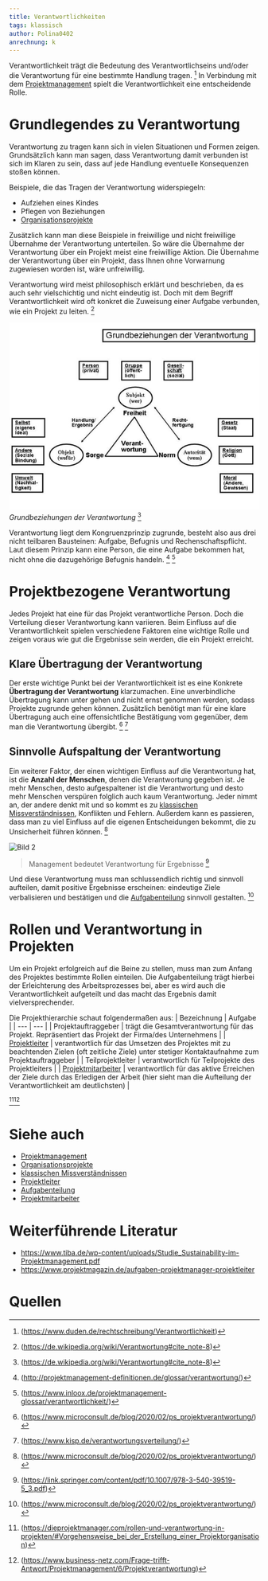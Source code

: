```yaml
---
title: Verantwortlichkeiten
tags: klassisch
author: Polina0402
anrechnung: k
---
```


Verantwortlichkeit trägt die Bedeutung des Verantwortlichseins und/oder die Verantwortung für eine bestimmte Handlung tragen. [^1]
In Verbindung mit dem [Projektmanagement](Projektmanagement.md) spielt die Verantwortlichkeit eine entscheidende Rolle.

# Grundlegendes zu Verantwortung

Verantwortung zu tragen kann sich in vielen Situationen und Formen zeigen. Grundsätzlich kann man sagen, dass Verantwortung damit verbunden ist sich im Klaren zu sein, dass auf jede Handlung eventuelle Konsequenzen stoßen können.

Beispiele, die das Tragen der Verantwortung widerspiegeln:

 * Aufziehen eines Kindes
 * Pflegen von Beziehungen
 * [Organisationsprojekte](Organisationsprojekte.md)

Zusätzlich kann man diese Beispiele in freiwillige und nicht freiwillige Übernahme der Verantwortung unterteilen. So wäre die Übernahme der Verantwortung über ein Projekt meist eine freiwillige Aktion. Die Übernahme der Verantwortung über ein Projekt, dass Ihnen ohne Vorwarnung zugewiesen worden ist, wäre unfreiwillig.

Verantwortung wird meist philosophisch erklärt und beschrieben, da es auch sehr vielschichtig und nicht eindeutig ist. Doch mit dem Begriff Verantwortlichkeit wird oft konkret die Zuweisung einer Aufgabe verbunden, wie ein Projekt zu leiten. [^2]

![Bild 1](Verantwortlichkeiten/Grundbeziehungen-der-Verantwortung.jpg)
*Grundbeziehungen der Verantwortung*  [^2]

Verantwortung liegt dem Kongruenzprinzip zugrunde, besteht also aus drei nicht teilbaren Bausteinen: Aufgabe, Befugnis und Rechenschaftspflicht. Laut diesem Prinzip kann eine Person, die eine Aufgabe bekommen hat, nicht ohne die dazugehörige Befugnis handeln. [^3] [^4]

# Projektbezogene Verantwortung

Jedes Projekt hat eine für das Projekt verantwortliche Person. Doch die Verteilung dieser Verantwortung kann variieren.
Beim Einfluss auf die Verantwortlichkeit spielen verschiedene Faktoren eine wichtige Rolle und zeigen voraus wie gut die Ergebnisse sein werden, die ein Projekt erreicht.

## Klare Übertragung der Verantwortung
Der erste wichtige Punkt bei der Verantwortlichkeit ist es eine Konkrete **Übertragung der Verantwortung** klarzumachen. Eine unverbindliche Übertragung kann unter gehen und nicht ernst genommen werden, sodass Projekte zugrunde gehen können. Zusätzlich benötigt man für eine klare Übertragung auch eine offensichtliche Bestätigung vom gegenüber, dem man die Verantwortung übergibt. [^5] [^6]

## Sinnvolle Aufspaltung der Verantwortung
Ein weiterer Faktor, der einen wichtigen Einfluss auf die Verantwortung hat, ist die **Anzahl der Menschen**, denen die Verantwortung gegeben ist. Je mehr Menschen, desto aufgespaltener ist die Verantwortung und desto mehr Menschen verspüren folglich auch kaum Verantwortung. Jeder nimmt an, der andere denkt mit und so kommt es zu [klassischen Missverständnissen](Klassische_Missverstaendnisse.md), Konflikten und Fehlern. Außerdem kann es passieren, dass man zu viel Einfluss auf die eigenen Entscheidungen bekommt, die zu Unsicherheit führen können. [^5]

![Bild 2](Verantwortlichkeiten/Karrikatur-Verantwortung-übernehemen.png)

> Management bedeutet Verantwortung für Ergebnisse 
[^7]

Und diese Verantwortung muss man schlussendlich richtig und sinnvoll aufteilen, damit positive Ergebnisse erscheinen: eindeutige Ziele verbalisieren und bestätigen und die [Aufgabenteilung](Aufgabenteilung.md) sinnvoll gestalten. [^5]

# Rollen und Verantwortung in Projekten

Um ein Projekt erfolgreich auf die Beine zu stellen, muss man zum Anfang des Projektes bestimmte Rollen einteilen. Die Aufgabenteilung trägt hierbei der Erleichterung des Arbeitsprozesses bei, aber es wird auch die Verantwortlichkeit aufgeteilt und das macht das Ergebnis damit vielversprechender.

Die Projekthierarchie schaut folgendermaßen aus:
| Bezeichnung     | Aufgabe |
| ---      | ---       |
| Projektauftraggeber | trägt die Gesamtverantwortung für das Projekt. Repräsentiert das Projekt der Firma/des Unternehmens |
| [Projektleiter](Projektleiter.md) | verantwortlich für das Umsetzen des Projektes mit zu beachtenden Zielen (oft zeitliche Ziele) unter stetiger Kontaktaufnahme zum Projektauftraggeber |
| Teilprojektleiter | verantwortlich für Teilprojekte des Projektleiters |
| [Projektmitarbeiter](Projektmitarbeiter.md) | verantwortlich für das aktive Erreichen der Ziele durch das Erledigen der Arbeit (hier sieht man die Aufteilung der Verantwortlichkeit am deutlichsten) | 

[^8][^9]


# Siehe auch

* [Projektmanagement](Projektmanagement.md)
* [Organisationsprojekte](Organisationsprojekte.md)
* [klassischen Missverständnissen](Klassische_Missverstaendnisse.md)
* [Projektleiter](Projektleiter.md)
* [Aufgabenteilung](Aufgabenteilung.md)
* [Projektmitarbeiter](Projektmitarbeiter.md)

# Weiterführende Literatur

* https://www.tiba.de/wp-content/uploads/Studie_Sustainability-im-Projektmanagement.pdf
* https://www.projektmagazin.de/aufgaben-projektmanager-projektleiter

# Quellen

[^1]: (https://www.duden.de/rechtschreibung/Verantwortlichkeit)
[^2]: (https://de.wikipedia.org/wiki/Verantwortung#cite_note-8)
[^3]: (http://projektmanagement-definitionen.de/glossar/verantwortung/)
[^4]: (https://www.inloox.de/projektmanagement-glossar/verantwortlichkeit/)
[^5]: (https://www.microconsult.de/blog/2020/02/ps_projektverantwortung/)
[^6]: (https://www.kisp.de/verantwortungsverteilung/)
[^7]: (https://link.springer.com/content/pdf/10.1007/978-3-540-39519-5_3.pdf)
[^8]: (https://dieprojektmanager.com/rollen-und-verantwortung-in-projekten/#Vorgehensweise_bei_der_Erstellung_einer_Projektorganisation)
[^9]: (https://www.business-netz.com/Frage-trifft-Antwort/Projektmanagement/6/Projektverantwortung)
